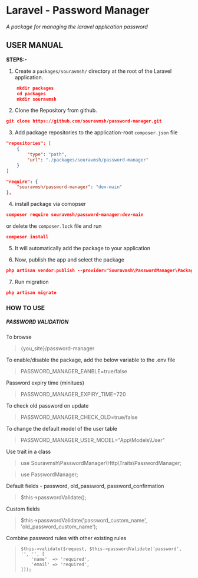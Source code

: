 # Laravel - Password Manager 
*A package for managing the laravel application password*

## USER MANUAL 
**STEPS:-**
1. Create a `packages/souravmsh/` directory at the root of the Laravel application.
```json
	mkdir packages
	cd packages
	mkdir souravmsh
```
2. Clone the Repository from github.
```json
git clone https://github.com/souravmsh/password-manager.git
```
3. Add package repositories to the application-root `composer.json` file

```json
"repositories": [ 
    {
        "type": "path",
        "url": "./packages/souravmsh/password-manager"
    } 
]
```
```json
"require": { 
    "souravmsh/password-manager": "dev-main"
},
```

4. install package via comopser
```json
composer require souravmsh/password-manager:dev-main
```
or delete the ```composer.lock``` file and run
```json
composer install
```
5. It will automatically add the package to your application

6. Now, publish the app and select the package
```json
php artisan vendor:publish --provider="Souravmsh\PasswordManager\PackageServiceProvider"
```

7. Run migration 
```json
php artisan migrate
```


### HOW TO USE

##### PASSWORD VALIDATION 

To browse 
> {you_site}/password-manager 

To enable/disable the package, add the below variable to the .env file
> PASSWORD_MANAGER_EANBLE=true/false

Password expiry time (minitues)
> PASSWORD_MANAGER_EXPIRY_TIME=720

To check old password on update
> PASSWORD_MANAGER_CHECK_OLD=true/false

To change the default model of the user table
> PASSWORD_MANAGER_USER_MODEL="App\Models\User"

Use trait in a class
> use Souravmsh\PasswordManager\Http\Traits\PasswordManager;

> use PasswordManager;

Default fields - password, old_password, password_confirmation
> $this->passwordValidate();

Custom fields
> $this->passwordValidate('password_custom_name',
> 'old_password_custom_name');

Combine password rules with other existing rules
>     $this->validate($request, $this->passwordValidate('password', '', '', [
>         'name'  => 'required',
>         'email' => 'required',
>     ]));


